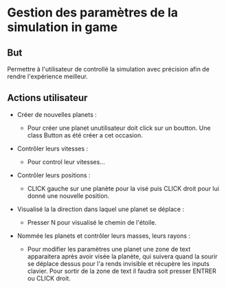 # Gestion des paramètres de la simulation in game

## But 

Permettre à l'utilisateur de controllé la simulation avec précision afin de rendre l'expérience meilleur.

## Actions utilisateur

* Créer de nouvelles planets :
	- Pour créer une planet unutilisateur doit click sur un boutton. Une class Button as été créer a cet occasion.
 
* Contrôler leurs vitesses :
	- Pour control leur vitesses...

* Contrôler leurs positions :
	- CLICK gauche sur une planète pour la visé puis CLICK droit pour lui donné une nouvelle position.

* Visualisé la la direction dans laquel une planet se déplace :
	- Presser N pour visualisé le chemin de l'étoile.

* Nommée les planets et contrôler leurs masses, leurs rayons :
	- Pour modifier les paramètres une planet une zone de text apparaitera après avoir visée la planète, qui suivera quand la sourir se déplace dessus pour l'a rends invisible et récupère les inputs clavier. Pour sortir de la zone de text il faudra soit presser ENTRER ou CLICK droit.
 




